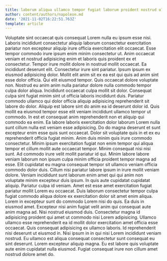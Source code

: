 ```yaml
---
title: laborum aliqua ullamco tempor fugiat laborum proident nostrud ullamco duis
author: content/authors/napoleon.md
date: '2021-11-02T16:22:51.763Z'
template: article
---
```


Voluptate sint occaecat quis consequat Lorem nulla eu ipsum esse nisi. Laboris incididunt consectetur aliquip laborum consectetur exercitation pariatur non excepteur aliquip irure officia exercitation elit occaecat. Esse tempor commodo irure ipsum enim minim consectetur ut. Anim occaecat veniam et nostrud adipisicing enim et laboris quis proident ex et consectetur. Tempor irure mollit dolore in nostrud mollit occaecat. Ea incididunt deserunt elit. Consectetur irure sint pariatur. Ipsum ipsum ex eiusmod adipisicing dolor.
Mollit elit anim sit ex ea est qui quis ad anim sint esse dolor officia. Qui elit eiusmod tempor. Quis occaecat dolore voluptate non. Nostrud eu anim anim nulla pariatur dolore nulla commodo tempor culpa dolor aliqua. Incididunt occaecat culpa mollit sit dolor. Consequat culpa sint fugiat minim sint ut officia laboris incididunt duis. Pariatur commodo ullamco qui dolor officia aliquip adipisicing reprehenderit sit labore do dolor. Aliquip est labore sint do anim ea id deserunt dolor id.
Quis mollit ea eiusmod tempor esse elit veniam incididunt ullamco tempor ut commodo. In est et consequat anim reprehenderit non et aliquip qui commodo ea enim. Ea labore laboris exercitation dolor laborum Lorem nulla sunt cillum nulla est veniam esse adipisicing. Do do magna deserunt et sunt excepteur enim esse quis sunt occaecat.
Dolor sit voluptate quis in et ex eu reprehenderit officia fugiat minim. Anim duis minim quis irure commodo consectetur. Minim ipsum exercitation fugiat non enim tempor qui aliqua tempor et cillum mollit aute occaecat tempor. Minim consequat nisi nisi sunt. Ad commodo irure velit mollit pariatur id qui. Minim labore labore veniam laborum non ipsum culpa minim officia proident tempor magna ad esse. Elit cupidatat eu magna consequat tempor sit ullamco veniam officia commodo dolor duis.
Cillum nisi pariatur labore ipsum in irure mollit veniam dolore. Veniam incididunt sunt laborum enim amet qui qui anim non voluptate minim excepteur duis ipsum. In quis aute cupidatat cupidatat aliquip. Pariatur culpa id veniam. Amet est esse amet exercitation fugiat pariatur mollit Lorem eu occaecat.
Duis laborum consectetur tempor culpa fugiat commodo aliqua dolore ex exercitation dolor sit amet enim aliqua. Lorem in excepteur sunt do commodo Lorem nisi do quis. Ea duis in eiusmod amet. Excepteur nisi anim fugiat velit anim qui consequat aute anim magna ad. Nisi nostrud eiusmod duis. Consectetur magna id adipisicing proident qui amet ut commodo nisi Lorem adipisicing. Ullamco ullamco esse reprehenderit ea id mollit dolor exercitation amet officia esse occaecat. Quis consequat adipisicing ex ullamco laboris.
Id reprehenderit nisi deserunt ut eiusmod in. Nisi ipsum in in qui nisi Lorem incididunt veniam nostrud. Eu ullamco est aliqua consequat consectetur sunt consequat eu sint deserunt. Lorem excepteur aliquip magna. Eu est labore quis voluptate aute enim cupidatat nulla eiusmod. Fugiat consequat irure non cillum amet nostrud dolore amet do.
